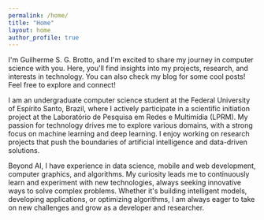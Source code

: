 ```yaml
---
permalink: /home/
title: "Home"
layout: home
author_profile: true
---
```


I'm Guilherme S. G. Brotto, and I'm excited to share my journey in computer science with you. Here, you'll find insights into my projects, research, and interests in technology. You can also check my blog for some cool posts! Feel free to explore and connect!

I am an undergraduate computer science student at the Federal University of Espírito Santo, Brazil, where I actively participate in a scientific initiation project at the Laboratório de Pesquisa em Redes e Multimídia (LPRM). My passion for technology drives me to explore various domains, with a strong focus on machine learning and deep learning. I enjoy working on research projects that push the boundaries of artificial intelligence and data-driven solutions.

Beyond AI, I have experience in data science, mobile and web development, computer graphics, and algorithms. My curiosity leads me to continuously learn and experiment with new technologies, always seeking innovative ways to solve complex problems. Whether it's building intelligent models, developing applications, or optimizing algorithms, I am always eager to take on new challenges and grow as a developer and researcher.